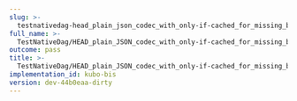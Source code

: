 ```yaml
---
slug: >-
  testnativedag-head_plain_json_codec_with_only-if-cached_for_missing_block_returns_http_412_precondition_failed
full_name: >-
  TestNativeDag/HEAD_plain_JSON_codec_with_only-if-cached_for_missing_block_returns_HTTP_412_Precondition_Failed
outcome: pass
title: >-
  TestNativeDag/HEAD_plain_JSON_codec_with_only-if-cached_for_missing_block_returns_HTTP_412_Precondition_Failed
implementation_id: kubo-bis
version: dev-44b0eaa-dirty
---
```


